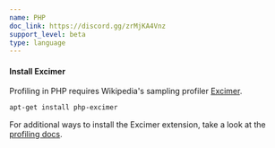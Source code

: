 ```yaml
---
name: PHP
doc_link: https://discord.gg/zrMjKA4Vnz
support_level: beta
type: language
---
```


#### Install Excimer

Profiling in PHP requires Wikipedia's sampling profiler <a href="https://github.com/wikimedia/mediawiki-php-excimer">Excimer</a>.

```bash
apt-get install php-excimer
```

For additional ways to install the Excimer extension, take a look at the <a href="https://docs.sentry.io/platforms/php/profiling/">profiling docs</a>.
